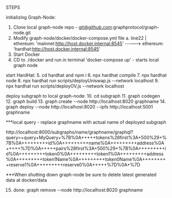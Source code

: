 STEPS

initializing Graph-Node:
1. Clone local graph-node repo - git@github.com:graphprotocol/graph-node.git
2. Modify graph-node/docker/docker-compose.yml file
    a. line22 | ethereum: 'mainnet:http://host.docker.internal:8545' -----> ethereum: 'hardhat:http://host.docker.internal:8545'
3. Start Docker
4. CD to ./docker and run in terminal 'docker-compose up' - starts local graph node

start HardHat:
5. cd hardhat and npm i 
6. npx hardhat compile
7. npx hardhat node
8. npx hardhat run scripts/deployUniswap.js --network localhost
9. npx hardhat run scripts/deployOV.js --network localhost 

deploy subgraph to local graph-node:
10. cd subgraph
11. graph codegen
12. graph build
13. graph create --node http://localhost:8020 graphname
14. graph deploy --node http://localhost:8020 --ipfs http://localhost:5001 graphname

***local query - replace graphname with actual name of deployed subgraph

http://localhost:8000/subgraphs/name/graphname/graphql?query=+query+MyQuery+%7B%0A+++++tokens%28first%3A+500%29+%7B%0A+++++++++id%0A+++++++++name%0A+++++++++address%0A+++++%7D%0A+++++pairs%28first%3A+500%29+%7B%0A+++++++++id%0A+++++++++token0%0A+++++++++token1%0A+++++++++address%0A+++++++++token1Name%0A+++++++++token0Name%0A+++++++++reserve1%0A+++++++++reserve0%0A+++++%7D%0A+%7D

***When shutting down graph-node be sure to delete latest generated data at docker/data

15. done: graph remove --node http://localhost:8020 graphname